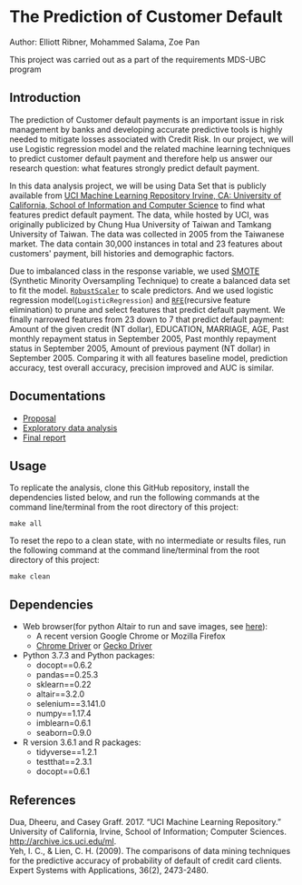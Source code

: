 # The Prediction of Customer Default  

Author: Elliott Ribner, Mohammed Salama, Zoe Pan  

This project was carried out as a part of the requirements MDS-UBC program  

## Introduction

The prediction of Customer default payments is an important issue in risk management by banks and developing accurate predictive tools is highly needed to mitigate losses associated with Credit Risk. In our project, we will use Logistic regression model and the related machine learning techniques to predict customer default payment and therefore help us answer our research question: what features strongly predict default payment.  

In this data analysis project, we will be using Data Set that is publicly available from [UCI Machine Learning Repository Irvine, CA: University of California, School of Information and Computer Science](https://archive.ics.uci.edu/ml/datasets/default+of+credit+card+clients) to find what features predict default payment. The data, while hosted by UCI, was originally publicized by Chung Hua University of Taiwan and Tamkang University of Taiwan. The data was collected in 2005 from the Taiwanese market. The data contain 30,000 instances in total and 23 features about customers' payment, bill histories and demographic factors.  

Due to imbalanced class in the response variable, we used [SMOTE](https://imbalanced-learn.readthedocs.io/en/stable/generated/imblearn.over_sampling.SMOTE.html) (Synthetic Minority Oversampling Technique) to create a balanced data set to fit the model. [`RobustScaler`](https://scikit-learn.org/stable/modules/generated/sklearn.preprocessing.RobustScaler.html) to scale predictors. And we used logistic regression model(`LogisticRegression`) and [`RFE`](https://scikit-learn.org/stable/modules/generated/sklearn.feature_selection.RFE.html#sklearn.feature_selection.RFE)(recursive feature elimination) to prune and select features that predict default payment. We finally narrowed features from 23 down to 7 that predict default payment: Amount of the given credit (NT dollar), EDUCATION, MARRIAGE, AGE, Past monthly repayment status in September 2005, Past monthly repayment status in September 2005, Amount of previous payment (NT dollar) in September 2005. Comparing it with all features baseline model, prediction accuracy, test overall accuracy, precision improved and AUC is similar.
 
## Documentations

- [Proposal](doc/Proposal.md)  
- [Exploratory data analysis](doc/eda.ipynb)  
- [Final report](https://ubc-mds.github.io/DSCI_522_group-314/doc/final_report.html)  

## Usage

To replicate the analysis, clone this GitHub repository, install the dependencies listed below, and run the following commands at the command line/terminal from the root directory of this project:

```
make all
```

To reset the repo to a clean state, with no intermediate or results files, run the following command at the command line/terminal from the root directory of this project:

```
make clean
```

## Dependencies

  - Web browser(for python Altair to run and save images, see [here](https://altair-viz.github.io/user_guide/saving_charts.html)):
      - A recent version Google Chrome or Mozilla Firefox
      - [Chrome Driver](https://sites.google.com/a/chromium.org/chromedriver/) or [Gecko Driver](https://github.com/mozilla/geckodriver/releases)
  - Python 3.7.3 and Python packages:
      - docopt==0.6.2
      - pandas==0.25.3
      - sklearn==0.22
      - altair==3.2.0
      - selenium==3.141.0
      - numpy==1.17.4
      - imblearn=0.6.1
      - seaborn=0.9.0
  - R version 3.6.1 and R packages:
      - tidyverse==1.2.1
      - testthat==2.3.1
      - docopt==0.6.1
      
## References  

Dua, Dheeru, and Casey Graff. 2017. “UCI Machine Learning Repository.” University of California, Irvine, School of Information; Computer Sciences. http://archive.ics.uci.edu/ml.  
Yeh, I. C., & Lien, C. H. (2009). The comparisons of data mining techniques for the predictive accuracy of probability of default of credit card clients. Expert Systems with Applications, 36(2), 2473-2480.  


